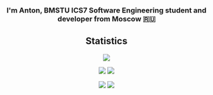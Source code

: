 <h3 align="center">I'm Anton, BMSTU ICS7 Software Engineering student and developer from Moscow 🇷🇺</h3>

<h2 align="center">Statistics</h2>

<div align="center">

![](https://github-profile-summary-cards.vercel.app/api/cards/profile-details?username=agarmirus&theme=tokyonight)

![](https://github-profile-summary-cards.vercel.app/api/cards/repos-per-language?username=agarmirus&theme=tokyonight)
![](https://github-profile-summary-cards.vercel.app/api/cards/most-commit-language?username=agarmirus&theme=tokyonight)

![](https://github-profile-summary-cards.vercel.app/api/cards/stats?username=agarmirus&theme=tokyonight)
![](https://github-profile-summary-cards.vercel.app/api/cards/productive-time?username=agarmirus&theme=tokyonight)

</div>

<!--
<h2 align="center">Skills</h2>

<h3 align="center">Expert</h3>

<div align="center">

Nothing (╥﹏╥)

</div>

<h3 align="center">Proficient</h3>

<div align="center">

![C](https://img.shields.io/badge/c-%2300599C.svg?style=for-the-badge&logo=c&logoColor=white)
![C++](https://img.shields.io/badge/c++-%2300599C.svg?style=for-the-badge&logo=c%2B%2B&logoColor=white)
![Python](https://img.shields.io/badge/python-3670A0?style=for-the-badge&logo=python&logoColor=ffdd54)

</div>

<h3 align="center">Competent</h3>

<div align="center">

![Java](https://img.shields.io/badge/java-%23ED8B00.svg?style=for-the-badge&logo=openjdk&logoColor=white)

![Postgres](https://img.shields.io/badge/postgres-%23316192.svg?style=for-the-badge&logo=postgresql&logoColor=white)

![Git](https://img.shields.io/badge/git-%23F05033.svg?style=for-the-badge&logo=git&logoColor=white)

![Linux](https://img.shields.io/badge/Linux-FCC624?style=for-the-badge&logo=linux&logoColor=black)

</div>

<h3 align="center">Advanced Beginner</h3>

<div align="center">

![JavaScript](https://img.shields.io/badge/javascript-%23323330.svg?style=for-the-badge&logo=javascript&logoColor=%23F7DF1E)
![PHP](https://img.shields.io/badge/php-%23777BB4.svg?style=for-the-badge&logo=php&logoColor=white)

![HTML5](https://img.shields.io/badge/html5-%23E34F26.svg?style=for-the-badge&logo=html5&logoColor=white)
![CSS3](https://img.shields.io/badge/css3-%231572B6.svg?style=for-the-badge&logo=css3&logoColor=white)

![MicrosoftSQLServer](https://img.shields.io/badge/Microsoft%20SQL%20Server-CC2927?style=for-the-badge&logo=microsoft%20sql%20server&logoColor=white)

![Docker](https://img.shields.io/badge/docker-%230db7ed.svg?style=for-the-badge&logo=docker&logoColor=white)

</div>

<h3 align="center">Novice</h3>

<div align="center">

![jQuery](https://img.shields.io/badge/jquery-%230769AD.svg?style=for-the-badge&logo=jquery&logoColor=white)
![Qt](https://img.shields.io/badge/Qt-%23217346.svg?style=for-the-badge&logo=Qt&logoColor=white)

![GitLab CI](https://img.shields.io/badge/gitlab%20ci-%23181717.svg?style=for-the-badge&logo=gitlab&logoColor=white)

</div>

<h3 align="center">Trainee</h3>

<div align="center">

![C#](https://img.shields.io/badge/c%23-%23239120.svg?style=for-the-badge&logo=csharp&logoColor=white)
![Haskell](https://img.shields.io/badge/Haskell-5e5086?style=for-the-badge&logo=haskell&logoColor=white)

![InfluxDB](https://img.shields.io/badge/InfluxDB-22ADF6?style=for-the-badge&logo=InfluxDB&logoColor=white)
![Redis](https://img.shields.io/badge/redis-%23DD0031.svg?style=for-the-badge&logo=redis&logoColor=white)

</div>

<h3 align="center">About to start learning</h3>

<div align="center">

![Rust](https://img.shields.io/badge/rust-%23000000.svg?style=for-the-badge&logo=rust&logoColor=white)
![Go](https://img.shields.io/badge/go-%2300ADD8.svg?style=for-the-badge&logo=go&logoColor=white)
![Kotlin](https://img.shields.io/badge/kotlin-%237F52FF.svg?style=for-the-badge&logo=kotlin&logoColor=white)

![MongoDB](https://img.shields.io/badge/MongoDB-%234ea94b.svg?style=for-the-badge&logo=mongodb&logoColor=white)
![SQLite](https://img.shields.io/badge/sqlite-%2307405e.svg?style=for-the-badge&logo=sqlite&logoColor=white)

![Kubernetes](https://img.shields.io/badge/kubernetes-%23326ce5.svg?style=for-the-badge&logo=kubernetes&logoColor=white)

</div>
!-->
